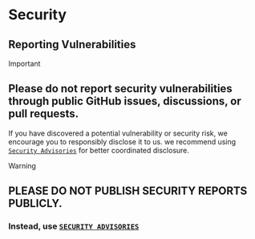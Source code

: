 # Security

## Reporting Vulnerabilities

> [!IMPORTANT]
>
> ## Please do not report security vulnerabilities through public GitHub issues, discussions, or pull requests.

If you have discovered a potential vulnerability or security risk, we encourage you to responsibly disclose it to us.
we recommend using [`Security Advisories`](/../../security/advisories/new) for better coordinated disclosure.

> [!WARNING]
>
> ## PLEASE DO NOT PUBLISH SECURITY REPORTS PUBLICLY.
>
> ### Instead, use [`SECURITY ADVISORIES`](/../../security/advisories/new)
